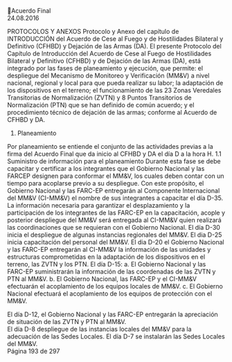 Acuerdo Final  
24.08.2016  

PROTOCOLOS Y ANEXOS 
Protocolo y Anexo del capítulo de INTRODUCCIÓN del Acuerdo de Cese al Fuego y de Hostilidades 
Bilateral y Definitivo (CFHBD) y Dejación de las Armas (DA). 
El presente Protocolo del Capítulo de Introducción del Acuerdo de Cese al Fuego de Hostilidades Bilateral 
y  Definitivo  (CFHBD)  y  de  Dejación  de  las  Armas  (DA),  está  integrado  por  las  fases  de  planeamiento  y 
ejecución,  que  permite:  el  despliegue  del  Mecanismo  de  Monitoreo  y  Verificación  (MM&V)  a  nivel 
nacional, regional y local para que pueda realizar su labor; la adaptación de los dispositivos en el terreno; 
el funcionamiento de las 23 Zonas Veredales Transitorias de Normalización (ZVTN) y 8 Puntos Transitorios 
de Normalización  (PTN) que se han definido de común acuerdo; y el procedimiento técnico de dejación 
de las armas; conforme al Acuerdo de CFHBD y DA.  
1. Planeamiento  
 
Por planeamiento se entiende el conjunto de las actividades previas a la firma del Acuerdo Final que 
da inicio al CFHBD y DA el día D a la hora H. 
1.1 Suministro de información para el planeamiento 
Durante esta fase se debe capacitar y certificar a los integrantes que el Gobierno Nacional y las FARCEP designen para conformar el MM&V, los cuales deben contar con un tiempo para acoplarse previo a 
su  despliegue.  Con  este  propósito,  el  Gobierno  Nacional  y  las  FARC-EP  entregarán  al  Componente 
Internacional del MM&V (CI-MM&V) el nombre de sus integrantes a capacitar el día D-35.   
La información necesaria para garantizar el desplazamiento y la participación de los integrantes de las 
FARC-EP  en  la  capacitación,  acople  y  posterior  despliegue  del  MM&V  será  entregada  al  CI-MM&V 
quien realizará las coordinaciones que se requieran con el Gobierno Nacional. 
El día D-30 inicia el despliegue de algunas instancias regionales del MM&V. 
El dia D-25 inicia capacitación del personal del MM&V. 
El dia D-20 el Gobierno Nacional y las FARC-EP entregarán al CI-MM&V la información de las unidades 
y estructuras comprometidas en la adaptación de los dispositivos en el terreno, las ZVTN y los PTN. 
El día D-15: 
a. El Gobierno Nacional y las FARC-EP suministrarán la información de las coordenadas de las ZVTN y 
PTN al MM&V. 
b. El Gobierno Nacional, las FARC-EP y el CI-MM&V efectuarán el acoplamiento de los equipos locales 
de MM&V. 
c. El  Gobierno  Nacional  efectuará  el  acoplamiento  de  los  equipos  de  protección  con  el  MM&V. 
 
El día D-12, el Gobierno Nacional y las FARC-EP entregarán la apreciación de situación de las ZVTN y 
PTN al MM&V.   
El día D-8 despliegue de las instancias locales del MM&V para la adecuación de las Sedes Locales. 
El día D-7 se instalarán las Sedes Locales del MM&V.  
Página 193 de 297 
 

